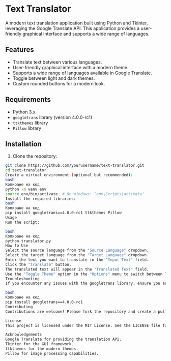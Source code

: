 # Text Translator

A modern text translation application built using Python and Tkinter, leveraging the Google Translate API. This application provides a user-friendly graphical interface and supports a wide range of languages.

## Features

- Translate text between various languages.
- User-friendly graphical interface with a modern theme.
- Supports a wide range of languages available in Google Translate.
- Toggle between light and dark themes.
- Custom rounded buttons for a modern look.

## Requirements

- Python 3.x
- `googletrans` library (version 4.0.0-rc1)
- `ttkthemes` library
- `Pillow` library

## Installation

1. Clone the repository:

```bash
git clone https://github.com/yourusername/text-translator.git
cd text-translator
Create a virtual environment (optional but recommended):
bash
Копиране на код
python -m venv env
source env/bin/activate  # On Windows: `env\Scripts\activate`
Install the required libraries:
bash
Копиране на код
pip install googletrans==4.0.0-rc1 ttkthemes Pillow
Usage
Run the script:

bash
Копиране на код
python translator.py
How to Use
Select the source language from the "Source Language" dropdown.
Select the target language from the "Target Language" dropdown.
Enter the text you want to translate in the "Input Text" field.
Click the "Translate" button.
The translated text will appear in the "Translated Text" field.
Use the "Toggle Theme" option in the "Options" menu to switch between light and dark themes.
Troubleshooting
If you encounter any issues with the googletrans library, ensure you are using the correct version:

bash
Копиране на код
pip install googletrans==4.0.0-rc1
Contributing
Contributions are welcome! Please fork the repository and create a pull request with your changes.

License
This project is licensed under the MIT License. See the LICENSE file for details.

Acknowledgements
Google Translate for providing the translation API.
Tkinter for the GUI framework.
ttkthemes for the modern themes.
Pillow for image processing capabilities.
